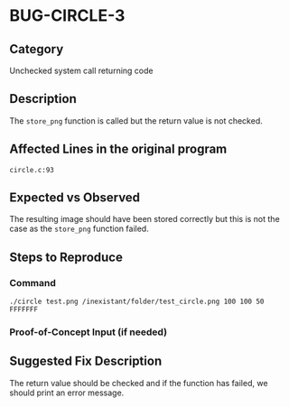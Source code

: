 # BUG-CIRCLE-3
## Category
Unchecked system call returning code

## Description
The `store_png` function is called but the return value is not checked.

## Affected Lines in the original program
`circle.c:93`

## Expected vs Observed
The resulting image should have been stored correctly but this is not the case as the `store_png` function failed.

## Steps to Reproduce

### Command
```
./circle test.png /inexistant/folder/test_circle.png 100 100 50 FFFFFFF
```

### Proof-of-Concept Input (if needed)

## Suggested Fix Description
The return value should be checked and if the function has failed, we should print an error message.